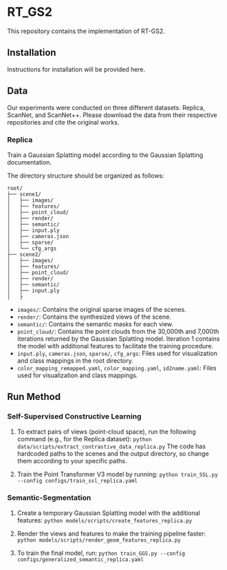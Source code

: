 # RT_GS2

This repository contains the implementation of RT-GS2.

## Installation

Instructions for installation will be provided here.

## Data

Our experiments were conducted on three different datasets: Replica, ScanNet, and ScanNet++. Please download the data from their respective repositories and cite the original works.

### Replica

Train a Gaussian Splatting model according to the Gaussian Splatting documentation.

The directory structure should be organized as follows:
```
root/
├── scene1/
│   ├── images/
│   ├── features/
│   ├── point_cloud/
│   ├── render/
│   ├── semantic/
│   ├── input.ply
│   ├── cameras.json
│   ├── sparse/
│   └── cfg_args  
├── scene2/
│   ├── images/
│   ├── features/
│   ├── point_cloud/
│   ├── render/
│   ├── semantic/
│   ├── input.ply
│   ├
```

- `images/`: Contains the original sparse images of the scenes.
- `render/`: Contains the synthesized views of the scene.
- `semantic/`: Contains the semantic masks for each view.
- `point_cloud/`: Contains the point clouds from the 30,000th and 7,000th iterations returned by the Gaussian Splatting model. Iteration 1 contains the model with additional features to facilitate the training procedure.
- `input.ply`, `cameras.json`, `sparse/`, `cfg_args`: Files used for visualization and class mappings in the root directory.
- `color_mapping_remapped.yaml`, `color_mapping.yaml`, `id2name.yaml`: Files used for visualization and class mappings.

## Run Method

### Self-Supervised Constructive Learning

1. To extract pairs of views (point-cloud space), run the following command (e.g., for the Replica dataset): 
   `python data/scripts/extract_contrastive_data_replica.py`
   The code has hardcoded paths to the scenes and the output directory, so change them according to your specific paths.

2. Train the Point Transformer V3 model by running:
   `python train_SSL.py --config configs/train_ssl_replica.yaml`

### Semantic-Segmentation

1. Create a temporary Gaussian Splatting model with the additional features:
   `python models/scripts/create_features_replica.py`

2. Render the views and features to make the training pipeline faster:
   `python models/scripts/render_geom_features_replica.py`

3. To train the final model, run:
   `python train_GGS.py --config configs/generalized_semantic_replica.yaml`
